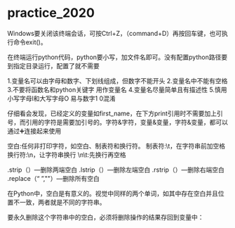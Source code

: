 # practice_2020

Windows要关闭该终端会话，可按Ctrl+Z，（command+D）再按回车键，也可执行命令exit()。

在终端运行python代码，python要小写，加文件名即可。没有配置python路径要到指定目录运行，配置了就不需要


1.变量名可以由字母和数字、下划线组成，但数字不能开头
2.变量名中不能有空格
3.不要将函数名和python关键字 用作变量名
4.变量名尽量简单且有描述性
5.慎用小写字母l和大写字母O 易与数字1 0混淆

仔细看会发现，已经定义的变量如first_name，在下方print引用时不需要加上引号，而引用的字符是需要加引号的。字符&字符，变量&变量，字符&变量，都可以通过➕连接起来使用

空白:任何非打印字符，如空白、制表符和换行符。
制表符:\t，在字符串前加空格
换行符:\n，让字符串换行
\n\t:先换行再空格

.strip（）—删除两端空白
.lstrip（）—删除左端空白
.rstrip（）—删除右端空白
.replace（“ ”,""）—删除所有空白

在Python中，空白是有意义的。视觉中同样的两个单词，如其中存在空白并且位置不一致，两者就是不同的字符串。

要永久删除这个字符串中的空白，必须将删除操作的结果存回到变量中：

